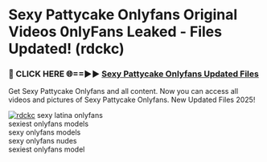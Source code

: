 # Sexy Pattycake Onlyfans Original Videos 0nlyFans Leaked - Files Updated! (rdckc)

<h3>🔴 CLICK HERE 🌐==►► <a href="https://tinyurl.com/4seja8ks" rel="nofollow">Sexy Pattycake Onlyfans Updated Files</a></h3>

Get Sexy Pattycake Onlyfans and all content. Now you can access all videos and pictures of Sexy Pattycake Onlyfans. New Updated Files 2025!

[![rdckc](https://i.imgur.com/EWjZXRe.gif)](https://tinyurl.com/4seja8ks)
sexy latina onlyfans<br>
sexiest onlyfans models<br>
sexy onlyfans models<br>
sexy onlyfans nudes<br>
sexiest onlyfans model